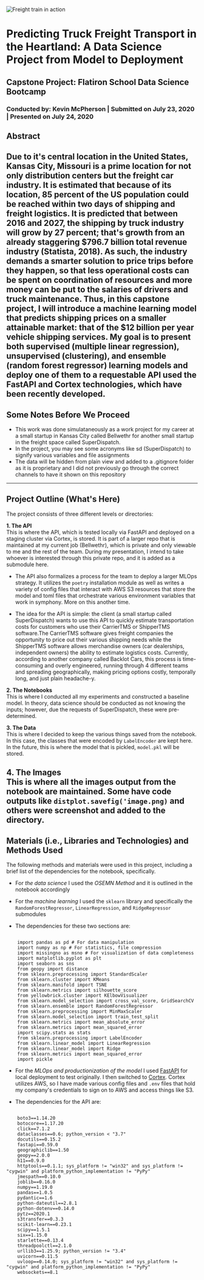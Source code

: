 ![Freight train in action](https://ithinkbigger.com/wp-content/uploads/2019/03/freight-logistics-708x440.jpg)

# Predicting Truck Freight Transport in the Heartland: A Data Science Project from Model to Deployment
## Capstone Project: Flatiron School Data Science Bootcamp

### Conducted by: Kevin McPherson | Submitted on July 23, 2020 | Presented on July 24, 2020

## Abstract

Due to it's central location in the United States, Kansas City, Missouri is
a prime location for not only distribution centers but the freight car industry. It is estimated that because of its location, 85 percent of the US population could be reached within two days of shipping and freight logistics. It is predicted that between 2016 and 2027, the shipping by truck industry will grow by 27 percent; that's growth from an already staggering $796.7 billion total revenue industry (Statista, 2018). As such, the industry demands a smarter solution to price trips before they happen, so that less operational costs can be spent on coordination of resources and more money can be put to the salaries of drivers and truck maintenance. Thus, in this capstone project, I will introduce a machine learning model that predicts shipping prices on a smaller attainable market: that of the $12 billion per year vehicle shipping services. My goal is to present both supervised (multiple linear regression), unsupervised (clustering), and ensemble (random forest regressor) learning models and deploy one of them to a requestable API used the FastAPI and Cortex technologies, which have been recently developed. 
---
## Some Notes Before We Proceed

* This work was done simulataneously as a work project for my career at a small startup in Kansas City called Bellwethr for another small startup in  the freight space called SuperDispatch. 
* In the project, you may see some acronyms like sd (SuperDispatch) to signify various variables and file assignments
* The data will be hidden from plain view and added to a .gitignore folder as it is proprietary and I did not previously go through the correct channels to have it shown on this repository
---
## Project Outline (What's Here)

The project consists of three different levels or directories:

**1. The API** <br>
This is where the API, which is tested locally via FastAPI and deployed on a staging cluster via Cortex, is stored. It is part of a larger repo that is maintained at my current job (Bellwethr), which is private and only viewable to me and the rest of the team. During my presentation, I intend to take whoever is interested through this private repo, and it is added as a submodule here. 

- The API also formalizes a process for the team to deploy a larger MLOps strategy. It utilizes the `poetry` installation module as well as writes a variety of config files that interact with AWS S3 resources that store the model and toml files that orchestrate various environment variables that work in symphony. More on this another time. 

- The idea for the API is simple: the client (a small startup called SuperDispatch) wants to use this API to quickly estimate transportation costs for customers who use their CarrierTMS or ShipperTMS software.The CarrierTMS software gives freight companies the opportunity to price out their various shipping needs while the ShipperTMS software allows merchandise owners (car dealerships, independent owners) the ability to estimate logistics costs. Currently, according to another company called Backlot Cars, this process is time-consuming and overly engineered, running through 4 different teams and spreading geographically, making pricing options costly, temporally long, and just plain headache-y. 

**2. The Notebooks** <br>
This is where I conducted all my experiments and constructed a baseline model. In theory, data science should be conducted as not knowing the inputs; however, due the requests of SuperDispatch, these were pre-determined. 

**3. The Data** <br>
This is where I decided to keep the various things saved from the notebook. In this case, the classes that were encoded by `LabelEncoder` are kept here. In the future, this is where the model that is pickled, `model.pkl` will be stored.

**4. The Images** <br>
This is where all the images output from the notebook are maintained. Some have code outputs like `distplot.savefig('image.png)` and others were screenshot and added to the directory.
---
## Materials (i.e., Libraries and Technologies) and Methods Used

The following methods and materials were used in this project, including a brief list of the dependencies for the notebook, specifically.

- For *the data science* I used the *OSEMN Method* and it is outlined in the notebook accordingly

- For the *machine learning* I used the `sklearn` library and specifically the `RandomForestRegressor`, `LinearRegression`, and `RidgeRegressor` submodules

- The dependencies for these two sections are:
<code>
    import pandas as pd # For data manipulation
    import numpy as np # For statistics, file compression
    import missingno as msno # For visualization of data completeness
    import matplotlib.pyplot as plt
    import seaborn as sns
    from geopy import distance
    from sklearn.preprocessing import StandardScaler
    from sklearn.cluster import KMeans
    from sklearn.manifold import TSNE
    from sklearn.metrics import silhouette_score
    from yellowbrick.cluster import KElbowVisualizer
    from sklearn.model_selection import cross_val_score, GridSearchCV
    from sklearn.ensemble import RandomForestRegressor
    from sklearn.preprocessing import MinMaxScaler
    from sklearn.model_selection import train_test_split
    from sklearn.metrics import mean_absolute_error
    from sklearn.metrics import mean_squared_error
    import scipy.stats as stats
    from sklearn.preprocessing import LabelEncoder
    from sklearn.linear_model import LinearRegression
    from sklearn.linear_model import Ridge
    from sklearn.metrics import mean_squared_error
    import pickle
</code>

- For the *MLOps and productionization of the model* I used [FastAPI](https://fastapi.tiangolo.com/) for local deployment to test originally. I then switched to [Cortex](cortex.dev). Cortex utilizes AWS, so I have made various config files and `.env` files that hold my company's credentials to sign on to AWS and access things like S3.

- The dependencies for the API are:
<code>
    boto3==1.14.20
    botocore==1.17.20
    click==7.1.2
    dataclasses==0.6; python_version < "3.7"
    docutils==0.15.2
    fastapi==0.59.0
    geographiclib==1.50
    geopy==2.0.0
    h11==0.9.0
    httptools==0.1.1; sys_platform != "win32" and sys_platform != "cygwin" and platform_python_implementation != "PyPy" 
    jmespath==0.10.0
    joblib==0.16.0
    numpy==1.19.0 
    pandas==1.0.5
    pydantic==1.6
    python-dateutil==2.8.1
    python-dotenv==0.14.0
    pytz==2020.1
    s3transfer==0.3.3
    scikit-learn==0.23.1
    scipy==1.5.1
    six==1.15.0
    starlette==0.13.4
    threadpoolctl==2.1.0
    urllib3==1.25.9; python_version != "3.4"
    uvicorn==0.11.5
    uvloop==0.14.0; sys_platform != "win32" and sys_platform != "cygwin" and platform_python_implementation != "PyPy"
    websockets==8.1
</code>